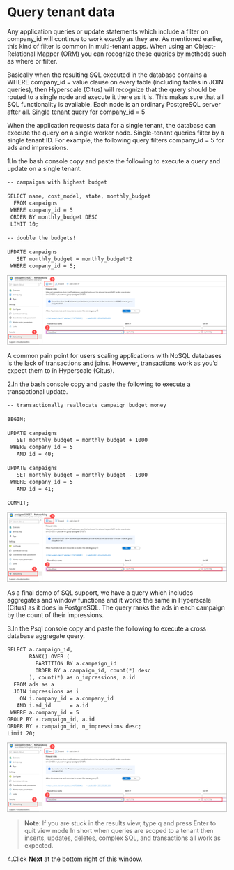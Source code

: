 # Query tenant data

Any application queries or update statements which include a filter on company_id will continue to work exactly as they are. As mentioned earlier, this kind of filter is common in multi-tenant apps. When using an Object-Relational Mapper (ORM) you can recognize these queries by methods such as where or filter.

Basically when the resulting SQL executed in the database contains a WHERE company_id = value clause on every table (including tables in JOIN queries), then Hyperscale (Citus) will recognize that the query should be routed to a single node and execute it there as it is. This makes sure that all SQL functionality is available. Each node is an ordinary PostgreSQL server after all. Single tenant query for company_id = 5

When the application requests data for a single tenant, the database can execute the query on a single worker node. Single-tenant queries filter by a single tenant ID. For example, the following query filters company_id = 5 for ads and impressions.

1.In the bash console copy and paste the following to execute a query and update on a single tenant.

```
-- campaigns with highest budget 

SELECT name, cost_model, state, monthly_budget 
  FROM campaigns 
 WHERE company_id = 5 
 ORDER BY monthly_budget DESC 
 LIMIT 10; 
 
-- double the budgets! 

UPDATE campaigns 
   SET monthly_budget = monthly_budget*2 
 WHERE company_id = 5;
```

  ![](Images/firewall.png)
  
A common pain point for users scaling applications with NoSQL databases is the lack of transactions and joins. However, transactions work as you’d expect them to in Hyperscale (Citus).

2.In the bash console copy and paste the following to execute a transactional update.

```
-- transactionally reallocate campaign budget money

BEGIN;

UPDATE campaigns
   SET monthly_budget = monthly_budget + 1000
 WHERE company_id = 5
   AND id = 40;

UPDATE campaigns
   SET monthly_budget = monthly_budget - 1000
 WHERE company_id = 5
   AND id = 41;

COMMIT;
```

  ![](Images/firewall.png)
  
As a final demo of SQL support, we have a query which includes aggregates and window functions and it works the same in Hyperscale (Citus) as it does in PostgreSQL. The query ranks the ads in each campaign by the count of their impressions.

3.In the Psql console copy and paste the following to execute a cross database aggregate query.

```
SELECT a.campaign_id,       
       RANK() OVER (
         PARTITION BY a.campaign_id
         ORDER BY a.campaign_id, count(*) desc
       ), count(*) as n_impressions, a.id
  FROM ads as a
  JOIN impressions as i
    ON i.company_id = a.company_id
   AND i.ad_id      = a.id
 WHERE a.company_id = 5
GROUP BY a.campaign_id, a.id
ORDER BY a.campaign_id, n_impressions desc; 
Limit 20; 
```

  ![](Images/firewall.png)

> **Note**: If you are stuck in the results view, type q and press Enter to quit view mode
In short when queries are scoped to a tenant then inserts, updates, deletes, complex SQL, and transactions all work as expected.
  
4.Click **Next** at the bottom right of this window.
